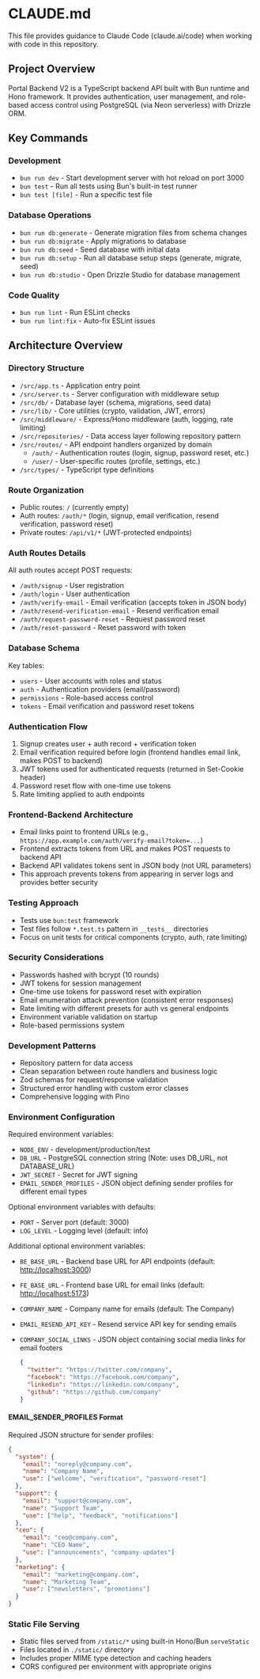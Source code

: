 # CLAUDE.md

This file provides guidance to Claude Code (claude.ai/code) when working with code in this repository.

## Project Overview

Portal Backend V2 is a TypeScript backend API built with Bun runtime and Hono framework. It provides authentication, user management, and role-based access control using PostgreSQL (via Neon serverless) with Drizzle ORM.

## Key Commands

### Development

- `bun run dev` - Start development server with hot reload on port 3000
- `bun test` - Run all tests using Bun's built-in test runner
- `bun test [file]` - Run a specific test file

### Database Operations

- `bun run db:generate` - Generate migration files from schema changes
- `bun run db:migrate` - Apply migrations to database
- `bun run db:seed` - Seed database with initial data
- `bun run db:setup` - Run all database setup steps (generate, migrate, seed)
- `bun run db:studio` - Open Drizzle Studio for database management

### Code Quality

- `bun run lint` - Run ESLint checks
- `bun run lint:fix` - Auto-fix ESLint issues

## Architecture Overview

### Directory Structure

- `/src/app.ts` - Application entry point
- `/src/server.ts` - Server configuration with middleware setup
- `/src/db/` - Database layer (schema, migrations, seed data)
- `/src/lib/` - Core utilities (crypto, validation, JWT, errors)
- `/src/middleware/` - Express/Hono middleware (auth, logging, rate limiting)
- `/src/repositories/` - Data access layer following repository pattern
- `/src/routes/` - API endpoint handlers organized by domain
  - `/auth/` - Authentication routes (login, signup, password reset, etc.)
  - `/user/` - User-specific routes (profile, settings, etc.)
- `/src/types/` - TypeScript type definitions

### Route Organization

- Public routes: `/` (currently empty)
- Auth routes: `/auth/*` (login, signup, email verification, resend verification, password reset)
- Private routes: `/api/v1/*` (JWT-protected endpoints)

### Auth Routes Details

All auth routes accept POST requests:

- `/auth/signup` - User registration
- `/auth/login` - User authentication
- `/auth/verify-email` - Email verification (accepts token in JSON body)
- `/auth/resend-verification-email` - Resend verification email
- `/auth/request-password-reset` - Request password reset
- `/auth/reset-password` - Reset password with token

### Database Schema

Key tables:

- `users` - User accounts with roles and status
- `auth` - Authentication providers (email/password)
- `permissions` - Role-based access control
- `tokens` - Email verification and password reset tokens

### Authentication Flow

1. Signup creates user + auth record + verification token
2. Email verification required before login (frontend handles email link, makes POST to backend)
3. JWT tokens used for authenticated requests (returned in Set-Cookie header)
4. Password reset flow with one-time use tokens
5. Rate limiting applied to auth endpoints

### Frontend-Backend Architecture

- Email links point to frontend URLs (e.g., `https://app.example.com/auth/verify-email?token=...`)
- Frontend extracts tokens from URL and makes POST requests to backend API
- Backend API validates tokens sent in JSON body (not URL parameters)
- This approach prevents tokens from appearing in server logs and provides better security

### Testing Approach

- Tests use `bun:test` framework
- Test files follow `*.test.ts` pattern in `__tests__` directories
- Focus on unit tests for critical components (crypto, auth, rate limiting)

### Security Considerations

- Passwords hashed with bcrypt (10 rounds)
- JWT tokens for session management
- One-time use tokens for password reset with expiration
- Email enumeration attack prevention (consistent error responses)
- Rate limiting with different presets for auth vs general endpoints
- Environment variable validation on startup
- Role-based permissions system

### Development Patterns

- Repository pattern for data access
- Clean separation between route handlers and business logic
- Zod schemas for request/response validation
- Structured error handling with custom error classes
- Comprehensive logging with Pino

### Environment Configuration

Required environment variables:

- `NODE_ENV` - development/production/test
- `DB_URL` - PostgreSQL connection string (Note: uses DB_URL, not DATABASE_URL)
- `JWT_SECRET` - Secret for JWT signing
- `EMAIL_SENDER_PROFILES` - JSON object defining sender profiles for different email types

Optional environment variables with defaults:

- `PORT` - Server port (default: 3000)
- `LOG_LEVEL` - Logging level (default: info)

Additional optional environment variables:

- `BE_BASE_URL` - Backend base URL for API endpoints (default: <http://localhost:3000>)
- `FE_BASE_URL` - Frontend base URL for email links (default: <http://localhost:5173>)
- `COMPANY_NAME` - Company name for emails (default: The Company)
- `EMAIL_RESEND_API_KEY` - Resend service API key for sending emails
- `COMPANY_SOCIAL_LINKS` - JSON object containing social media links for email footers

  ```json
  {
    "twitter": "https://twitter.com/company",
    "facebook": "https://facebook.com/company",
    "linkedin": "https://linkedin.com/company",
    "github": "https://github.com/company"
  }
  ```

#### EMAIL_SENDER_PROFILES Format

Required JSON structure for sender profiles:

```json
{
  "system": {
    "email": "noreply@company.com",
    "name": "Company Name",
    "use": ["welcome", "verification", "password-reset"]
  },
  "support": {
    "email": "support@company.com",
    "name": "Support Team",
    "use": ["help", "feedback", "notifications"]
  },
  "ceo": {
    "email": "ceo@company.com",
    "name": "CEO Name",
    "use": ["announcements", "company-updates"]
  },
  "marketing": {
    "email": "marketing@company.com",
    "name": "Marketing Team",
    "use": ["newsletters", "promotions"]
  }
}
```

### Static File Serving

- Static files served from `/static/*` using built-in Hono/Bun `serveStatic`
- Files located in `./static/` directory
- Includes proper MIME type detection and caching headers
- CORS configured per environment with appropriate origins
